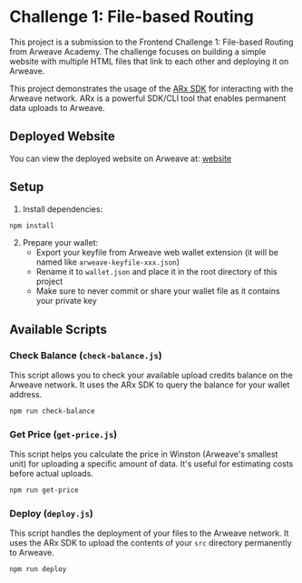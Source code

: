 # Challenge 1: File-based Routing

This project is a submission to the Frontend Challenge 1: File-based Routing from Arweave Academy. The challenge focuses on building a simple website with multiple HTML files that link to each other and deploying it on Arweave.

This project demonstrates the usage of the [ARx SDK](https://github.com/permaweb/arx) for interacting with the Arweave network. ARx is a powerful SDK/CLI tool that enables permanent data uploads to Arweave.

## Deployed Website

You can view the deployed website on Arweave at:
[website](https://wwggsemaehvsfkrodv75bvlgaoxjdp5bdshooa7vvfwsfnqpl43q.arweave.net/tYxpEYAh6yKqLh1_0NVmA66Rv6EcjucD9altIrYPXzc/)

## Setup

1. Install dependencies:
```bash
npm install
```

2. Prepare your wallet:
   - Export your keyfile from Arweave web wallet extension (it will be named like `arweave-keyfile-xxx.json`)
   - Rename it to `wallet.json` and place it in the root directory of this project
   - Make sure to never commit or share your wallet file as it contains your private key

## Available Scripts

### Check Balance (`check-balance.js`)

This script allows you to check your available upload credits balance on the Arweave network. It uses the ARx SDK to query the balance for your wallet address.

```bash
npm run check-balance
```

### Get Price (`get-price.js`)

This script helps you calculate the price in Winston (Arweave's smallest unit) for uploading a specific amount of data. It's useful for estimating costs before actual uploads.

```bash
npm run get-price
```

### Deploy (`deploy.js`)

This script handles the deployment of your files to the Arweave network. It uses the ARx SDK to upload the contents of your `src` directory permanently to Arweave.

```bash
npm run deploy
```
